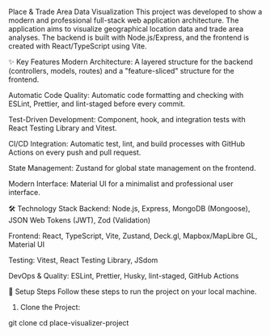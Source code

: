 Place & Trade Area Data Visualization
This project was developed to show a modern and professional full-stack web application architecture. The application aims to visualize geographical location data and trade area analyses. The backend is built with Node.js/Express, and the frontend is created with React/TypeScript using Vite.

✨ Key Features
Modern Architecture: A layered structure for the backend (controllers, models, routes) and a "feature-sliced" structure for the frontend.

Automatic Code Quality: Automatic code formatting and checking with ESLint, Prettier, and lint-staged before every commit.

Test-Driven Development: Component, hook, and integration tests with React Testing Library and Vitest.

CI/CD Integration: Automatic test, lint, and build processes with GitHub Actions on every push and pull request.

State Management: Zustand for global state management on the frontend.

Modern Interface: Material UI for a minimalist and professional user interface.

🛠️ Technology Stack
Backend: Node.js, Express, MongoDB (Mongoose), JSON Web Tokens (JWT), Zod (Validation)

Frontend: React, TypeScript, Vite, Zustand, Deck.gl, Mapbox/MapLibre GL, Material UI

Testing: Vitest, React Testing Library, JSdom

DevOps & Quality: ESLint, Prettier, Husky, lint-staged, GitHub Actions

🚀 Setup Steps
Follow these steps to run the project on your local machine.

1. Clone the Project:

git clone <repository-url>
cd place-visualizer-project
